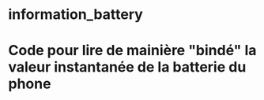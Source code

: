 # information_battery

# Code pour lire de mainière "bindé" la valeur instantanée de la batterie du phone #
